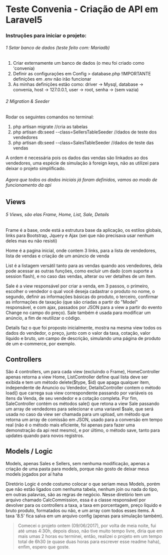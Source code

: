 # Teste Convenia - Criação de API em Laravel5

### Instruções para iniciar o projeto:

###### 1 Setar banco de dados (teste feito com: Mariadb)

1. Criar externamente um banco de dados (o meu foi criado como 'convenia)
2. Definir as configurações em Config > database.php !IMPORTANTE definições em .env não irão funcionar
3. As minhas definições estão como: driver -> Mysql, database -> convenia, host -> 127.0.0.1, user -> root, senha -> (sem vazia)
  
###### 2 Migration & Seeder

Rodar os seguintes comandos no terminal:

1. php artisan migrate //cria as tabelas
2. php artisan db:seed --class=SellersTableSeeder //dados de teste dos vendedores
3. php artisan db:seed --class=SalesTableSeeder   //dados de teste das vendas

A ordem é necessária pois os dados das vendas são linkados ao dos vendedores, uma espécie de simulação à foreign keys, não as utilizei para deixar o projeto simplificado.
  
###### Agora que todos os dados iniciais já foram definidos, vamos ao modo de funcionamento da api

  ## Views
  ###### 5 Views, são elas Frame, Home, List, Sale, Details
  
  Frame é a base, onde está a estrutura base da aplicação, os estilos globais, links para Bootstrap, Jquery e Ajax (sei que não precisava usar nenhum deles mas eu não resisti)
      
  Home é a pagina inicial, onde contem 3 links, para a lista de vendedores, lista de vendas e criação de um anúncio de venda
      
  List é a listagem versátil tanto para as vendas quando aos vendedores, dela pode acessar as outras funções, como excluir um dado (com suporte a session flash), e no caso das vendas, alterar ou ver detalhes de um item.
      
  Sale é a view responsável por criar a venda, em 3 passos, o primeiro, escolher o vendedor o qual você deseja cadastrar o produto no nome, o segundo, definir as informações básicas do produto, o terceiro, confirmar as informações de taxação (que são criadas a partir do "Model" responsável, e com ajax, passados por JSON para a view a partir do evento Change no campo do preço). Sale também é usada para modificar um anúncio, a fim de reutilizar o código.
      
  Details faz o que foi proposto inicialmente, mostra na mesma view todos os dados do vendedor, o preço, junto com o valor da taxa, cotação, valor líquido e bruto, um campo de descrição, simulando uma página de produto de um e-commerce, por exemplo.
  
  ## Controllers
  
  São 4 controllers, um para cada view (excluindo o Frame), HomeController apenas retorna a view Home, ListController define qual lista deve ser exibida e tem um método delete($type, $id) que apaga qualquer item, independente de Anuncio ou Vendedor, DetailsController contem o método load() que carrega sua view correspondente passando por variáveis os itens da Venda, de seu vendedor e a cotação completa. Por fim, SaleController contém os métodos sale() que retona a view Sale passando um array de vendedores para selecionar e uma variavel $sale, que será usada no caso da view ser chamada para um upload, um método que retorna um array de comissão em JSON, usado para a conversão em tempo real (não é o método mais eficiente, foi apenas para fazer uma demonstração da api rest mesmo), e por último, o método save, tanto para updates quando para novos registros.
  
  ## Models / Logic
  
  Models, apenas Sales e Sellers, sem nenhuma modificação, apenas a criação de uma pasta para models, porque não gosto de deixar meus models jogados por aí haha
  
  Diretório Logic é onde costumo colocar o que seriam meus Models, porém que não estão ligados com nenhuma tabela, nenhum join ou nada do tipo, em outras palavras, são as regras de negócio. Nesse diretório tem um arquivo chamado CalcCommission, essa é a classe responsável por devolver para os controllers a taxa, a taxa em porcentagem, preço líquido e bruto produto, formatados ou não, e um array com todos esses items. A taxa '8.5' fica salva em um arquivo config (apenas para simulação também).
  
  
  
> Comecei o projeto ontem (09/06/2017), por volta de meia noite, fui até umas 4:30h, depois disso, não tive muito tempo livre, diria que em mais umas 2 horas eu terminei, então, realizei o projeto em um tempo total de 6h30 (e quase duas horas para escrever esse readme haha), enfim, espero que goste.
